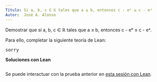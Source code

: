 ```yaml
---
Título: Si a, b, c ∈ ℝ tales que a ≤ b, entonces c - eᵇ ≤ c - eᵃ
Autor:  José A. Alonso
---
```


Demostrar que si a, b, c ∈ ℝ tales que a ≤ b, entonces c - eᵇ ≤ c - eᵃ.

Para ello, completar la siguiente teoría de Lean:

<pre lang="lean">
sorry
</pre>
<!--more-->

<b>Soluciones con Lean</b>

<pre lang="lean">
</pre>

Se puede interactuar con la prueba anterior en <a href="https://leanprover-community.github.io/lean-web-editor/#url=https://raw.githubusercontent.com/jaalonso/Calculemus/main/src/???" rel="noopener noreferrer" target="_blank">esta sesión con Lean</a>.
